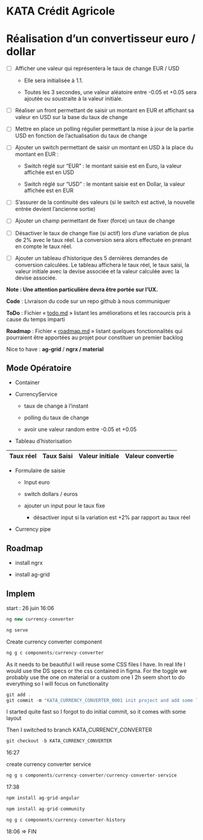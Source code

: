 # KATA Crédit Agricole

# Réalisation d’un convertisseur euro / dollar

- [ ] Afficher une valeur qui représentera le taux de change EUR / USD

  - Elle sera initialisée à 1.1.

  - Toutes les 3 secondes, une valeur aléatoire entre -0.05 et +0.05 sera ajoutée ou soustraite à la valeur initiale.

- [ ] Réaliser un front permettant de saisir un montant en EUR et affichant sa valeur en USD sur la base du taux de change

- [ ] Mettre en place un polling régulier permettant la mise à jour de la partie USD en fonction de l’actualisation du taux de change

- [ ] Ajouter un switch permettant de saisir un montant en USD à la place du montant en EUR :

  -  Switch réglé sur “EUR” : le montant saisie est en Euro, la valeur affichée est en USD

  - Switch réglé sur “USD” : le montant saisie est en Dollar, la valeur affichée est en EUR

- [ ]  S’assurer de la continuité des valeurs (si le switch est activé, la nouvelle entrée devient l’ancienne sortie)

- [ ] Ajouter un champ permettant de fixer (force) un taux de change

- [ ] Désactiver le taux de change fixe (si actif) lors d’une variation de plus de 2% avec le taux réel. La conversion sera alors effectuée en prenant en compte le taux réel.

- [ ] Ajouter un tableau d’historique des 5 dernières demandes de conversion calculées. Le tableau affichera le taux réel, le taux saisi, la valeur initiale avec la devise associée et la valeur calculée avec la devise associée.



**Note : Une attention particulière devra être portée sur l’UX.**



**Code** : Livraison du code sur un repo github à nous communiquer

**ToDo** : Fichier « [todo.md](todo.md) » listant les améliorations et les raccourcis pris à cause du temps imparti

**Roadmap** : Fichier « [roadmap.md](roadmap.md) » listant quelques fonctionnalités qui pourraient être apportées au projet pour constituer un premier backlog

Nice to have : **ag-grid** / **ngrx / material**

## Mode Opératoire

- Container

- CurrencyService

  - taux de change à l’instant

  - polling du taux de change

  - avoir une valeur random entre -0.05 et +0.05

- Tableau d’historisation



| Taux réel | Taux Saisi | Valeur initiale | Valeur convertie | 
   |---|---|---|---|


- Formulaire de saisie

  - Input euro

  - switch dollars / euros

  - ajouter un input pour le taux fixe

    - désactiver input si la variation est +2% par rapport au taux réel

- Currency pipe



## Roadmap

- install ngrx

- install ag-grid

## Implem

start : 26 juin 16:06
```ts
ng new currency-converter
```
```ts
ng serve
```
Create currency converter component

```ts
ng g c components/currency-converter
```

As it needs to be beautiful I will reuse some CSS files I have. In real life I would use the DS specs or the css contained in figma. For the toggle we probably use the one on material or a custom one I 2h seem short to do everything so I will focus on functionality

```ts
git add .
git commit -m "KATA_CURRENCY_CONVERTER_0001 init project and add some layout"
```

I started quite fast so I forgot to do initial commit, so it comes with some layout

Then I switched to branch KATA_CURRENCY_CONVERTER

```ts
git checkout -b KATA_CURRENCY_CONVERTER
```

16:27

create currency converter service

```ts
ng g s components/currency-converter/currency-converter-service
```

17:38

```ts
npm install ag-grid-angular
```

```ts
npm install ag-grid-community
```

```ts
ng g c components/currency-converter-history
```

18:06 ⇒ FIN
